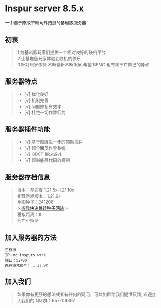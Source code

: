# Inspur server 8.5.x

一个基于原版不断向外拓展的基岩版服务器

## 初衷

> 1.为基岩版玩家们提供一个相对良好的联机平台<br>2.让基岩版玩家体验到联机的快乐<br>3.针对玩家体验 不断创新不断发展 希望 BEMC 也有属于它自己的特点

## 服务器特点

> - [√] 优化良好
> - [√] 机制完善
> - [√] 问题修复有效率
> - [√] 杜绝一切作弊行为

## 服务器插件功能

> - [√] 基于原版进一步的辅助插件
> - [√] 超全面反作弊系统
> - [√] QBOT 绑定游戏
> - [√] 超越底层代码的机制

## 服务器存档信息

> 版本：基岩版 1.21.5x-1.21.10x<br>
> 推荐游戏版本：1.21.9x<br>
> 地图种子：241208<br> > [点我快速跳转种子网站](https://www.chunkbase.com/apps/seed-map#seed=241208&platform=bedrock_1_21_60&dimension=overworld&x=0&z=0&zoom=0.5) > <br/>
> 模拟距离：8
> <br/>
> 死亡不掉落

## 加入服务器的方法

```点我复制~
生存服
IP：mc.inspurs.work
端口：52700
推荐游戏版本： 1.21.9x
```

## 加入我们

> 如果你有更好的想法或者有任何的疑问，可以加群给我们提供反馈, 欢迎加入我们的 QQ 群：657209397
